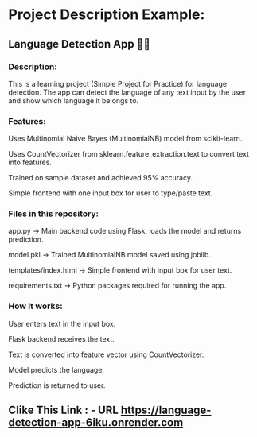 # Project Description Example:
## Language Detection App 📝🌐

### Description:
This is a learning project (Simple Project for Practice) for language detection. The app can detect the language of any text input by the user and show which language it belongs to.

### Features:

Uses Multinomial Naive Bayes (MultinomialNB) model from scikit-learn.

Uses CountVectorizer from sklearn.feature_extraction.text to convert text into features.

Trained on sample dataset and achieved 95% accuracy.

Simple frontend with one input box for user to type/paste text.

### Files in this repository:

app.py → Main backend code using Flask, loads the model and returns prediction.

model.pkl → Trained MultinomialNB model saved using joblib.

templates/index.html → Simple frontend with input box for user text.

requirements.txt → Python packages required for running the app.

### How it works:

User enters text in the input box.

Flask backend receives the text.

Text is converted into feature vector using CountVectorizer.

Model predicts the language.

Prediction is returned to user.

## Clike This Link : - URL https://language-detection-app-6iku.onrender.com 
